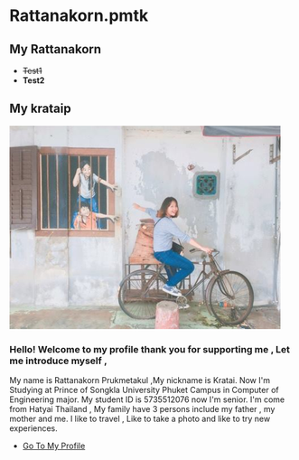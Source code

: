 # Rattanakorn.pmtk
## My Rattanakorn
* ~~Test1~~
* **Test2**

## My krataip
![alt text](https://github.com/krataip/Rattanakorn.pmtk/blob/master/profile.jpg "Logo Title Pro")

### Hello! Welcome to my profile thank you for supporting me , Let me introduce myself , 
My name is Rattanakorn  Prukmetakul ,My nickname is Kratai. Now I'm Studying at 
Prince of Songkla University Phuket Campus in Computer of Engineering major. 
My student ID is 5735512076 now I'm senior. I'm come from Hatyai Thailand , 
My family have 3 persons include my father , my mother and me. I like to travel , 
Like to take a photo and like to try new experiences.

* [Go To My Profile](https://krataip.github.io/Rattanakorn.pmtk/assign1)

